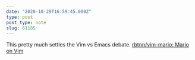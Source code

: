 ```yaml
---
date: "2020-10-29T16:59:45.000Z"
type: post 
post_type: note
slug: 61185
---
```

This pretty much settles the Vim vs Emacs debate.  [rbtnn/vim-mario: Mario on Vim](https://github.com/rbtnn/vim-mario)

